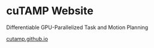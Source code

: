 # cuTAMP Website

Differentiable GPU-Parallelized Task and Motion Planning

[cutamp.github.io](https://cutamp.github.io)
